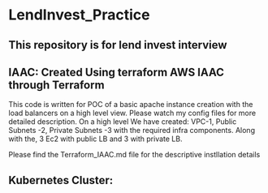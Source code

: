 # LendInvest_Practice
This repository is for lend invest interview
--------------------------------------------------------------------------------------

IAAC: Created Using terraform
AWS IAAC through Terraform 
----------------------------------------------------------------------------------------
This code is written for POC of a basic apache instance creation with the load balancers on a high level view. Please watch my config files for more detailed description.
On a high level We have created: VPC-1, Public Subnets -2, Private Subnets -3 with the required infra components. Along with the, 3 Ec2 with public LB and 3 with private LB. 

Please find the Terraform_IAAC.md file for the descriptive instllation details

**Kubernetes Cluster:**
-----------------------------------------------------------------------------------------


